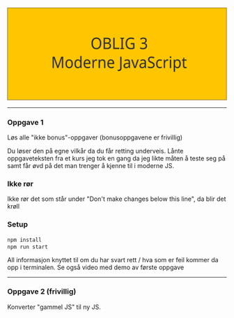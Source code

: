![](./oblig3.svg)

---
### Oppgave 1
Løs alle "ikke bonus"-oppgaver (bonusoppgavene er frivillig)

Du løser den på egne vilkår da du får retting underveis.
Lånte oppgaveteksten fra et kurs jeg tok en gang da jeg likte måten å teste seg på samt får øvd på det man
trenger å kjenne til i moderne JS.

### Ikke rør

Ikke rør det som står under "Don't make changes below this line", da blir det krøll

### Setup
```
npm install
npm run start
```
All informasjon knyttet til om du har svart rett / hva som er feil kommer da opp i terminalen. Se også video med demo av første oppgave

---
### Oppgave 2 (frivillig)
Konverter "gammel JS" til ny JS.

